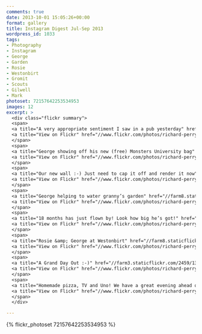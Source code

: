 ```yaml
---
comments: true
date: 2013-10-01 15:05:26+00:00
format: gallery
title: Instagram Digest Jul-Sep 2013
wordpress_id: 1033
tags:
- Photography
- Instagram
- George
- Garden
- Rosie
- Westonbirt
- Gromit
- Scouts
- Gilwell
- Mark
photoset: 72157642253534953
images: 12
excerpt: >
  <div class="flickr summary">
  <span>
  <a title="A very appropriate sentiment I saw in a pub yesterday" href="//farm4.staticflickr.com/3758/13106183175_45c7aa33b1_b.jpg" class="image cboxElement" rel="gallery2"><img src="//farm4.staticflickr.com/3758/13106183175_45c7aa33b1_q.jpg" alt="A very appropriate sentiment I saw in a pub yesterday"></a>
  <a title="View on Flickr" href="//www.flickr.com/photos/richard-perry/13106183175/" class="flickrlink"> </a>
  </span>
  <span>
  <a title="George showing off his new (free) Monsters University bag" href="//farm4.staticflickr.com/3711/13106293423_bbcb97a64b_b.jpg" class="image cboxElement" rel="gallery2"><img src="//farm4.staticflickr.com/3711/13106293423_bbcb97a64b_q.jpg" alt="George showing off his new (free) Monsters University bag"></a>
  <a title="View on Flickr" href="//www.flickr.com/photos/richard-perry/13106293423/" class="flickrlink"> </a>
  </span>
  <span>
  <a title="Our new wall :-) Just need to cap it off and render it now" href="//farm4.staticflickr.com/3740/13106457174_cd325be72d_b.jpg" class="image cboxElement" rel="gallery2"><img src="//farm4.staticflickr.com/3740/13106457174_cd325be72d_q.jpg" alt="Our new wall :-) Just need to cap it off and render it now"></a>
  <a title="View on Flickr" href="//www.flickr.com/photos/richard-perry/13106457174/" class="flickrlink"> </a>
  </span>
  <span>
  <a title="George helping to water granny’s garden" href="//farm8.staticflickr.com/7333/13106286983_494a6b738d_b.jpg" class="image cboxElement" rel="gallery2"><img src="//farm8.staticflickr.com/7333/13106286983_494a6b738d_q.jpg" alt="George helping to water granny’s garden"></a>
  <a title="View on Flickr" href="//www.flickr.com/photos/richard-perry/13106286983/" class="flickrlink"> </a>
  </span>
  <span>
  <a title="18 months has just flown by! Look how big he’s got!" href="//farm4.staticflickr.com/3687/13106281223_de77fa3142_b.jpg" class="image cboxElement" rel="gallery2"><img src="//farm4.staticflickr.com/3687/13106281223_de77fa3142_q.jpg" alt="18 months has just flown by! Look how big he’s got!"></a>
  <a title="View on Flickr" href="//www.flickr.com/photos/richard-perry/13106281223/" class="flickrlink"> </a>
  </span>
  <span>
  <a title="Rosie &amp; George at Westonbirt" href="//farm8.staticflickr.com/7366/13106167665_f8497113c3_b.jpg" class="image cboxElement" rel="gallery2"><img src="//farm8.staticflickr.com/7366/13106167665_f8497113c3_q.jpg" alt="Rosie &amp; George at Westonbirt"></a>
  <a title="View on Flickr" href="//www.flickr.com/photos/richard-perry/13106167665/" class="flickrlink"> </a>
  </span>
  <span>
  <a title="A Grand Day Out :-)" href="//farm3.staticflickr.com/2459/13106277243_d1f6808c31_b.jpg" class="image cboxElement" rel="gallery2"><img src="//farm3.staticflickr.com/2459/13106277243_d1f6808c31_q.jpg" alt="A Grand Day Out :-)"></a>
  <a title="View on Flickr" href="//www.flickr.com/photos/richard-perry/13106277243/" class="flickrlink"> </a>
  </span>
  <span>
  <a title="Homemade pizza, TV and Uno! We have a great evening ahead of us :-)" href="//farm8.staticflickr.com/7414/13106272233_2c0acaa49a_b.jpg" class="image cboxElement" rel="gallery2"><img src="//farm8.staticflickr.com/7414/13106272233_2c0acaa49a_q.jpg" alt="Homemade pizza, TV and Uno! We have a great evening ahead of us :-)"></a>
  <a title="View on Flickr" href="//www.flickr.com/photos/richard-perry/13106272233/" class="flickrlink"> </a>
  </span>
  </div>

---
```


{% flickr_photoset 72157642253534953 %}